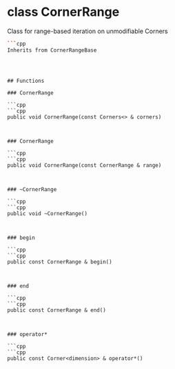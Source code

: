 # class CornerRange


 Class for range-based iteration on unmodifiable Corners



```cpp
```cpp
Inherits from CornerRangeBase
```
```



## Functions

### CornerRange

```cpp
```cpp
public void CornerRange(const Corners<> & corners)
```
```


### CornerRange

```cpp
```cpp
public void CornerRange(const CornerRange & range)
```
```


### ~CornerRange

```cpp
```cpp
public void ~CornerRange()
```
```


### begin

```cpp
```cpp
public const CornerRange & begin()
```
```


### end

```cpp
```cpp
public const CornerRange & end()
```
```


### operator*

```cpp
```cpp
public const Corner<dimension> & operator*()
```
```




